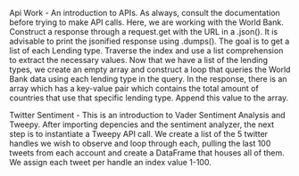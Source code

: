 Api Work - An introduction to APIs. As always, consult the documentation before trying to make API calls. Here, we are working with the World Bank. Construct a response through a request.get with the URL in a .json(). It is advisable to print the jsonified response using .dumps(). The goal is to get a list of each Lending type. Traverse the index and use a list comprehension to extract the necessary values. Now that we have a list of the lending types, we create an empty array and construct a loop that queries the World Bank data using each lending type in the query. In the response, there is an array which has a key-value pair which contains the total amount of countries that use that specific lending type. Append this value to the array.

Twitter Sentiment - This is an introduction to Vader Sentiment Analysis and Tweepy. After importing depencies and the sentiment analyzer, the next step is to instantiate a Tweepy API call. We create a list of the 5 twitter handles we wish to observe and loop through each, pulling the last 100 tweets from each account and create a DataFrame that houses all of them. We assign each tweet per handle an index value 1-100.